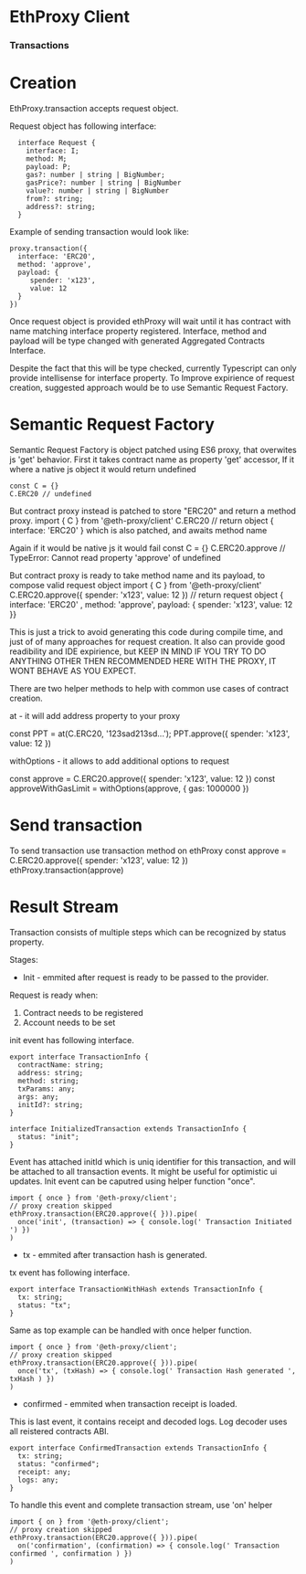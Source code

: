 # EthProxy Client

### Transactions

# Creation

EthProxy.transaction accepts request object.

Request object has following interface:

```
  interface Request {
    interface: I;
    method: M;
    payload: P;
    gas?: number | string | BigNumber;
    gasPrice?: number | string | BigNumber
    value?: number | string | BigNumber
    from?: string;
    address?: string;
  }
```

Example of sending transaction would look like:

```
proxy.transaction({
  interface: 'ERC20',
  method: 'approve',
  payload: {
     spender: 'x123',
     value: 12
  }
})
```

Once request object is provided ethProxy will wait until it has contract with name matching interface property registered.
Interface, method and payload will be type changed with generated Aggregated Contracts Interface.

Despite the fact that this will be type checked, currently Typescript can only provide intellisense for interface property.
To Improve expirience of request creation, suggested approach would be to use Semantic Request Factory.

# Semantic Request Factory

Semantic Request Factory is object patched using ES6 proxy, that overwites js 'get' behavior.
First it takes contract name as property 'get' accessor,
If it where a native js object it would return undefined

```
const C = {}
C.ERC20 // undefined
```

But contract proxy instead is patched to store "ERC20" and return a method proxy.
import { C } from '@eth-proxy/client'
C.ERC20 // return object { interface: 'ERC20' } which is also patched, and awaits method name

Again if it would be native js it would fail
const C = {}
C.ERC20.approve // TypeError: Cannot read property 'approve' of undefined

But contract proxy is ready to take method name and its payload, to compose valid request object
import { C } from '@eth-proxy/client'
C.ERC20.approve({
spender: 'x123',
value: 12
}) // return request object { interface: 'ERC20' , method: 'approve', payload: { spender: 'x123', value: 12 }}

This is just a trick to avoid generating this code during compile time, and just of of many approaches for request creation.
It also can provide good readibility and IDE expirience, but KEEP IN MIND IF YOU TRY TO DO ANYTHING OTHER THEN RECOMMENDED HERE WITH THE PROXY, IT WONT BEHAVE AS YOU EXPECT.

There are two helper methods to help with common use cases of contract creation.

at - it will add address property to your proxy

const PPT = at(C.ERC20, '123sad213sd...');
PPT.approve({
spender: 'x123',
value: 12
})

withOptions - it allows to add additional options to request

const approve = C.ERC20.approve({
spender: 'x123',
value: 12
})
const approveWithGasLimit = withOptions(approve, { gas: 1000000 })

# Send transaction

To send transaction use transaction method on ethProxy
const approve = C.ERC20.approve({
spender: 'x123',
value: 12
})
ethProxy.transaction(approve)

# Result Stream

Transaction consists of multiple steps which can be recognized by status property.

Stages:

* Init - emmited after request is ready to be passed to the provider.

Request is ready when:

1. Contract needs to be registered
2. Account needs to be set

init event has following interface.

```
export interface TransactionInfo {
  contractName: string;
  address: string;
  method: string;
  txParams: any;
  args: any;
  initId?: string;
}

interface InitializedTransaction extends TransactionInfo {
  status: "init";
}
```

Event has attached initId which is uniq identifier for this transaction, and will be attached to all transaction events.
It might be useful for optimistic ui updates.
Init event can be caputred using helper function "once".

```
import { once } from '@eth-proxy/client';
// proxy creation skipped
ethProxy.transaction(ERC20.approve({ })).pipe(
  once('init', (transaction) => { console.log(' Transaction Initiated ') })
)
```

* tx - emmited after transaction hash is generated.

tx event has following interface.

```
export interface TransactionWithHash extends TransactionInfo {
  tx: string;
  status: "tx";
}
```

Same as top example can be handled with once helper function.

```
import { once } from '@eth-proxy/client';
// proxy creation skipped
ethProxy.transaction(ERC20.approve({ })).pipe(
  once('tx', (txHash) => { console.log(' Transaction Hash generated ', txHash ) })
)
```

* confirmed - emmited when transaction receipt is loaded.

This is last event, it contains receipt and decoded logs.
Log decoder uses all reistered contracts ABI.

```
export interface ConfirmedTransaction extends TransactionInfo {
  tx: string;
  status: "confirmed";
  receipt: any;
  logs: any;
}
```

To handle this event and complete transaction stream, use 'on' helper

```
import { on } from '@eth-proxy/client';
// proxy creation skipped
ethProxy.transaction(ERC20.approve({ })).pipe(
  on('confirmation', (confirmation) => { console.log(' Transaction confirmed ', confirmation ) })
)
```
